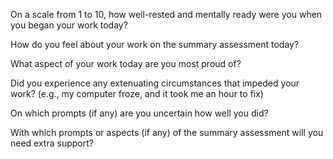 On a scale from 1 to 10, how well-rested and mentally ready were you when you began your work today?


How do you feel about your work on the summary assessment today?


What aspect of your work today are you most proud of?


Did you experience any extenuating circumstances that impeded your work?
(e.g., my computer froze, and it took me an hour to fix)


On which prompts (if any) are you uncertain how well you did?


With which prompts or aspects (if any) of the summary assessment will you need extra support?

